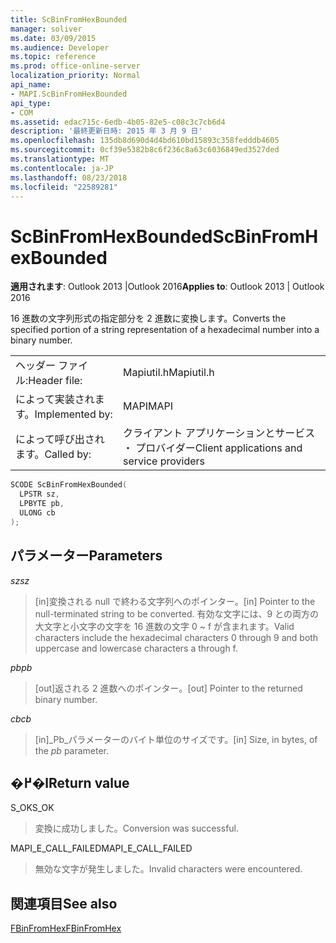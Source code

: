 ```yaml
---
title: ScBinFromHexBounded
manager: soliver
ms.date: 03/09/2015
ms.audience: Developer
ms.topic: reference
ms.prod: office-online-server
localization_priority: Normal
api_name:
- MAPI.ScBinFromHexBounded
api_type:
- COM
ms.assetid: edac715c-6edb-4b05-82e5-c08c3c7cb6d4
description: '最終更新日時: 2015 年 3 月 9 日'
ms.openlocfilehash: 135db8d690d4d4bd610bd15893c358fedddb4605
ms.sourcegitcommit: 0cf39e5382b8c6f236c8a63c6036849ed3527ded
ms.translationtype: MT
ms.contentlocale: ja-JP
ms.lasthandoff: 08/23/2018
ms.locfileid: "22589281"
---
```

# <a name="scbinfromhexbounded"></a><span data-ttu-id="3895e-103">ScBinFromHexBounded</span><span class="sxs-lookup"><span data-stu-id="3895e-103">ScBinFromHexBounded</span></span>

  
  
<span data-ttu-id="3895e-104">**適用されます**: Outlook 2013 |Outlook 2016</span><span class="sxs-lookup"><span data-stu-id="3895e-104">**Applies to**: Outlook 2013 | Outlook 2016</span></span> 
  
<span data-ttu-id="3895e-105">16 進数の文字列形式の指定部分を 2 進数に変換します。</span><span class="sxs-lookup"><span data-stu-id="3895e-105">Converts the specified portion of a string representation of a hexadecimal number into a binary number.</span></span> 
  
|||
|:-----|:-----|
|<span data-ttu-id="3895e-106">ヘッダー ファイル:</span><span class="sxs-lookup"><span data-stu-id="3895e-106">Header file:</span></span>  <br/> |<span data-ttu-id="3895e-107">Mapiutil.h</span><span class="sxs-lookup"><span data-stu-id="3895e-107">Mapiutil.h</span></span>  <br/> |
|<span data-ttu-id="3895e-108">によって実装されます。</span><span class="sxs-lookup"><span data-stu-id="3895e-108">Implemented by:</span></span>  <br/> |<span data-ttu-id="3895e-109">MAPI</span><span class="sxs-lookup"><span data-stu-id="3895e-109">MAPI</span></span>  <br/> |
|<span data-ttu-id="3895e-110">によって呼び出されます。</span><span class="sxs-lookup"><span data-stu-id="3895e-110">Called by:</span></span>  <br/> |<span data-ttu-id="3895e-111">クライアント アプリケーションとサービス ・ プロバイダー</span><span class="sxs-lookup"><span data-stu-id="3895e-111">Client applications and service providers</span></span>  <br/> |
   
```cpp
SCODE ScBinFromHexBounded(
  LPSTR sz,
  LPBYTE pb,
  ULONG cb
);
```

## <a name="parameters"></a><span data-ttu-id="3895e-112">パラメーター</span><span class="sxs-lookup"><span data-stu-id="3895e-112">Parameters</span></span>

 <span data-ttu-id="3895e-113">_sz_</span><span class="sxs-lookup"><span data-stu-id="3895e-113">_sz_</span></span>
  
> <span data-ttu-id="3895e-114">[in]変換される null で終わる文字列へのポインター。</span><span class="sxs-lookup"><span data-stu-id="3895e-114">[in] Pointer to the null-terminated string to be converted.</span></span> <span data-ttu-id="3895e-115">有効な文字には、9 との両方の大文字と小文字の文字を 16 進数の文字 0 ~ f が含まれます。</span><span class="sxs-lookup"><span data-stu-id="3895e-115">Valid characters include the hexadecimal characters 0 through 9 and both uppercase and lowercase characters a through f.</span></span>
    
 <span data-ttu-id="3895e-116">_pb_</span><span class="sxs-lookup"><span data-stu-id="3895e-116">_pb_</span></span>
  
> <span data-ttu-id="3895e-117">[out]返される 2 進数へのポインター。</span><span class="sxs-lookup"><span data-stu-id="3895e-117">[out] Pointer to the returned binary number.</span></span>
    
 <span data-ttu-id="3895e-118">_cb_</span><span class="sxs-lookup"><span data-stu-id="3895e-118">_cb_</span></span>
  
> <span data-ttu-id="3895e-119">[in]_Pb_パラメーターのバイト単位のサイズです。</span><span class="sxs-lookup"><span data-stu-id="3895e-119">[in] Size, in bytes, of the  _pb_ parameter.</span></span> 
    
## <a name="return-value"></a><span data-ttu-id="3895e-120">�߂�l</span><span class="sxs-lookup"><span data-stu-id="3895e-120">Return value</span></span>

<span data-ttu-id="3895e-121">S_OK</span><span class="sxs-lookup"><span data-stu-id="3895e-121">S_OK</span></span>
  
> <span data-ttu-id="3895e-122">変換に成功しました。</span><span class="sxs-lookup"><span data-stu-id="3895e-122">Conversion was successful.</span></span>
    
<span data-ttu-id="3895e-123">MAPI_E_CALL_FAILED</span><span class="sxs-lookup"><span data-stu-id="3895e-123">MAPI_E_CALL_FAILED</span></span>
  
> <span data-ttu-id="3895e-124">無効な文字が発生しました。</span><span class="sxs-lookup"><span data-stu-id="3895e-124">Invalid characters were encountered.</span></span>
    
## <a name="see-also"></a><span data-ttu-id="3895e-125">関連項目</span><span class="sxs-lookup"><span data-stu-id="3895e-125">See also</span></span>



[<span data-ttu-id="3895e-126">FBinFromHex</span><span class="sxs-lookup"><span data-stu-id="3895e-126">FBinFromHex</span></span>](fbinfromhex.md)

